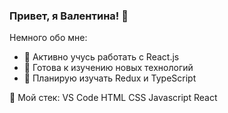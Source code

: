 ### Привет, я Валентина! 👋

Немного обо мне:

- 💪 Активно учусь работать с React.js
- 🌟 Готова к изучению новых технологий
- 👯 Планирую изучать Redux и TypeScript

🔨 Мой стек:
VS Code HTML CSS Javascript React

